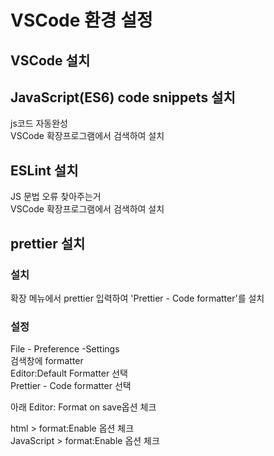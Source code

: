 # VSCode 환경 설정


## VSCode 설치

## JavaScript(ES6) code snippets 설치
js코드 자동완성   
VSCode 확장프로그램에서 검색하여 설치

## ESLint 설치
JS 문법 오류 찾아주는거   
VSCode 확장프로그램에서 검색하여 설치

## prettier 설치
### 설치
확장 메뉴에서 prettier 입력하여 'Prettier - Code formatter'를 설치

### 설정
File - Preference -Settings   
검색창에 formatter   
Editor:Default Formatter 선택   
Prettier - Code formatter 선택   
   
아래 Editor: Format on save옵션 체크   
   
html > format:Enable 옵션 체크   
JavaScript > format:Enable  옵션 체크   





